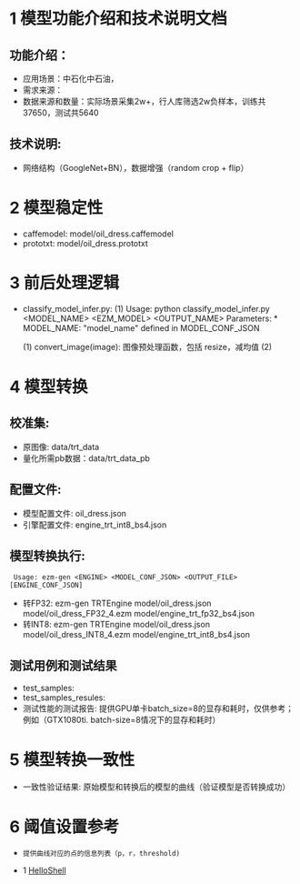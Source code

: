 # 1 模型功能介绍和技术说明文档
## 功能介绍：
*    应用场景：中石化中石油，
*    需求来源：
*    数据来源和数量：实际场景采集2w+，行人库筛选2w负样本，训练共37650，测试共5640

## 技术说明:
*    网络结构（GoogleNet+BN），数据增强（random crop + flip）

# 2 模型稳定性
* caffemodel: model/oil_dress.caffemodel
* prototxt: model/oil_dress.prototxt

# 3 前后处理逻辑
* classify_model_infer.py:
    (1) Usage: python classify_model_infer.py <MODEL_NAME> <EZM_MODEL> <OUTPUT_NAME> <MODE>
        Parameters: * MODEL_NAME: "model_name" defined in MODEL_CONF_JSON
         
    
    (1) convert_image(image): 图像预处理函数，包括 resize，减均值
    (2) 
    

# 4 模型转换
## 校准集:
*    原图像: data/trt_data
*    量化所需pb数据：data/trt_data_pb
## 配置文件:
*    模型配置文件: oil_dress.json
*    引擎配置文件: engine_trt_int8_bs4.json

## 模型转换执行: 
     Usage: ezm-gen <ENGINE> <MODEL_CONF_JSON> <OUTPUT_FILE> [ENGINE_CONF_JSON]
*    转FP32: ezm-gen TRTEngine model/oil_dress.json model/oil_dress_FP32_4.ezm model/engine_trt_fp32_bs4.json
*    转INT8:  ezm-gen TRTEngine model/oil_dress.json model/oil_dress_INT8_4.ezm model/engine_trt_int8_bs4.json

## 测试用例和测试结果
*    test_samples:
*    test_samples_resules:
*    测试性能的测试报告: 提供GPU单卡batch_size=8的显存和耗时，仅供参考；例如（GTX1080ti. batch-size=8情况下的显存和耗时）

# 5 模型转换一致性
*    一致性验证结果: 原始模型和转换后的模型的曲线（验证模型是否转换成功）

# 6 阈值设置参考
*     提供曲线对应的点的信息列表（p，r，threshold)




* 1 [HelloShell](https://github.com/AllenMao/Demo/tree/master/learningShell)
